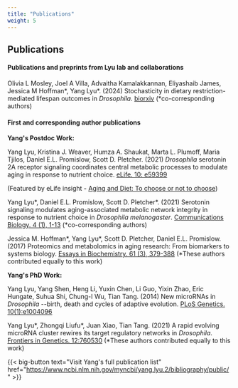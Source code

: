 ```yaml
---
title: "Publications"
weight: 5
---
```


## Publications

#### Publications and preprints from Lyu lab and collaborations

Olivia L Mosley, Joel A Villa, Advaitha Kamalakkannan, Eliyashaib James, Jessica M Hoffman\*,  Yang Lyu\*. (2024) Stochasticity in dietary restriction-mediated lifespan outcomes in *Drosophila*. [biorxiv](https://www.biorxiv.org/content/10.1101/2024.09.06.611756v1) (\*co-corresponding authors)

#### First and corresponding author publications

**Yang's Postdoc Work:**

Yang Lyu, Kristina J. Weaver, Humza A. Shaukat, Marta L. Plumoff, Maria Tjilos, Daniel E.L. Promislow, Scott D. Pletcher. (2021) *Drosophila* serotonin 2A receptor signaling coordinates central metabolic processes to modulate aging in response to nutrient choice. [eLife. 10: e59399](https://elifesciences.org/articles/59399)

(Featured by eLife insight - [Aging and Diet: To choose or not to choose](https://elifesciences.org/articles/66755))

Yang Lyu\*, Daniel E.L. Promislow, Scott D. Pletcher\*. (2021) Serotonin signaling modulates aging-associated metabolic network integrity in response to nutrient choice in *Drosophila melanogaster*. [Communications Biology. 4 (1), 1-13](https://www.nature.com/articles/s42003-021-02260-5) (\*co-corresponding authors)

Jessica M. Hoffman\*, Yang Lyu\*, Scott D. Pletcher, Daniel E.L. Promislow. (2017) Proteomics and metabolomics in aging research: From biomarkers to systems biology. [Essays in Biochemistry. 61 (3), 379-388](https://portlandpress.com/essaysbiochem/article-abstract/61/3/379/78415/Proteomics-and-metabolomics-in-ageing-research) (*These authors contributed equally to this work)

**Yang's PhD Work:**

Yang Lyu, Yang Shen, Heng Li, Yuxin Chen, Li Guo, Yixin Zhao, Eric Hungate, Suhua Shi, Chung-I Wu, Tian Tang. (2014) New microRNAs in *Drosophila* --birth, death and cycles of adaptive evolution. [PLoS Genetics. 10(1):e1004096](https://journals.plos.org/plosgenetics/article?id=10.1371/journal.pgen.1004096)

Yang Lyu\*, Zhongqi Liufu\*, Juan Xiao, Tian Tang. (2021) A rapid evolving microRNA cluster rewires its target regulatory networks in *Drosophila*. [Frontiers in Genetics. 12:760530](https://www.frontiersin.org/articles/10.3389/fgene.2021.760530/full) (*These authors contributed equally to this work)

{{< big-button text="Visit Yang's full publication list" href="https://www.ncbi.nlm.nih.gov/myncbi/yang.lyu.2/bibliography/public/" >}}

